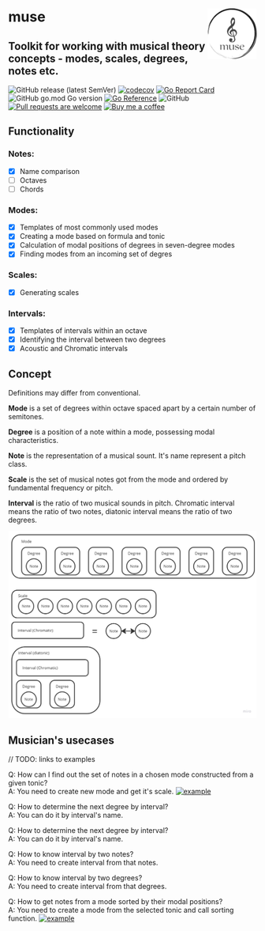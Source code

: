 # muse <img src="https://github.com/go-muse/muse/blob/main/img/muse-logo.png?raw=true" alt="muse" width="100" align="right">
## Toolkit for working with musical theory concepts - modes, scales, degrees, notes etc.
![GitHub release (latest SemVer)](https://custom-icon-badges.demolab.com/github/v/release/go-muse/muse?logo=tag&sort=semver)
[![codecov](https://codecov.io/gh/go-muse/muse/branch/main/graph/badge.svg?token=cVbYqHMT3o)](https://codecov.io/gh/go-muse/muse)
[![Go Report Card](https://goreportcard.com/badge/github.com/go-muse/muse)](https://goreportcard.com/report/github.com/go-muse/muse)
![GitHub go.mod Go version](https://custom-icon-badges.demolab.com/github/go-mod/go-version/go-muse/muse?color=gray&label=%20&logo=go)
[![Go Reference](https://pkg.go.dev/badge/github.com/go-muse/muse.svg)](https://pkg.go.dev/github.com/go-muse/muse)
![GitHub](https://custom-icon-badges.demolab.com/github/license/go-muse/muse?logo=law)
[![Pull requests are welcome](https://custom-icon-badges.demolab.com/badge/PRs-welcome!-green?logo=git-pull-request)](https://github.com/go-muse/muse/pulls)
[![Buy me a coffee](https://custom-icon-badges.demolab.com/badge/buyme-acoffee-brightgreen?logo=buymeacoffee)](https://www.buymeacoffee.com/igormuse)

## Functionality
### Notes:
- [x] Name comparison
- [ ] Octaves
- [ ] Chords

### Modes:
- [x] Templates of most commonly used modes
- [x] Creating a mode based on formula and tonic
- [x] Calculation of modal positions of degrees in seven-degree modes
- [x] Finding modes from an incoming set of degres
### Scales:
- [x] Generating scales
### Intervals:
- [x] Templates of intervals within an octave
- [x] Identifying the interval between two degrees
- [x] Acoustic and Chromatic intervals

## Concept
Definitions may differ from conventional.

**Mode** is a set of degrees within octave spaced apart by a certain number of semitones.

**Degree** is a position of a note within a mode, possessing modal characteristics. 

**Note** is the representation of a musical sount. It's name represent a pitch class.

**Scale** is the set of musical notes got from the mode and ordered by fundamental frequency or pitch.

**Interval** is the ratio of two musical sounds in pitch. 
Chromatic interval means the ratio of two notes, diatonic interval means the ratio of two degrees.

![Concept pic](/img/concept.jpg)

## Musician's usecases

// TODO: links to examples

Q: How can I find out the set of notes in a chosen mode constructed from a given tonic?\
A: You need to create new mode and get it's scale. [![example](https://img.shields.io/badge/example-link-blue)](https://pkg.go.dev/github.com/go-muse/muse#example-Mode.GenerateScale)

Q: How to determine the next degree by interval?\
A: You can do it by interval's name. 

Q: How to determine the next degree by interval?\
A: You can do it by interval's name.

Q: How to know interval by two notes?\
A: You need to create interval from that notes.

Q: How to know interval by two degrees?\
A: You need to create interval from that degrees.

Q: How to get notes from a mode sorted by their modal positions?\
A: You need to create a mode from the selected tonic and call sorting function. [![example](https://img.shields.io/badge/example-link-blue)](https://pkg.go.dev/github.com/go-muse/muse#example-Mode.SortByAbsoluteModalPositions)